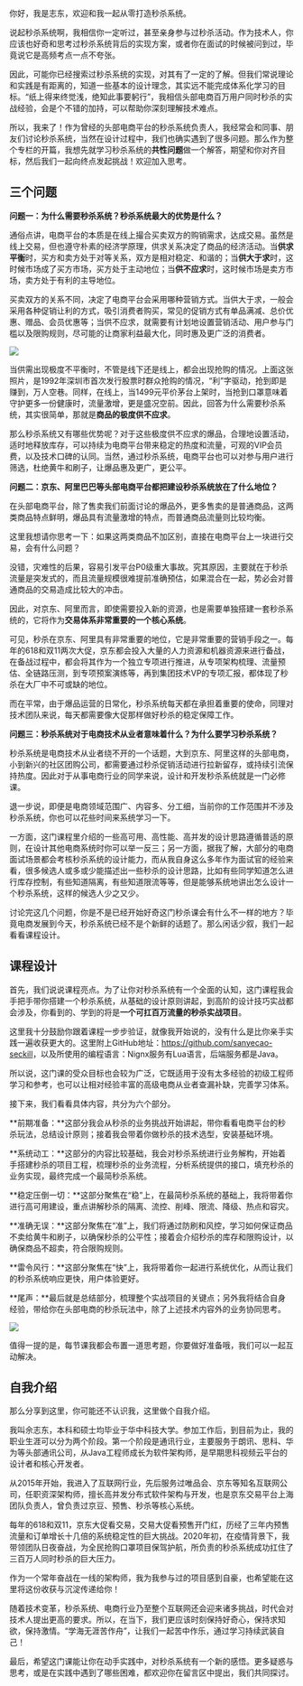 你好，我是志东，欢迎和我一起从零打造秒杀系统。

说起秒杀系统啊，我相信你一定听过，甚至亲身参与过秒杀活动。作为技术人，你应该也好奇和思考过秒杀系统背后的实现方案，或者你在面试的时候被问到过，毕竟说它是高频考点一点不夸张。

因此，可能你已经搜索过秒杀系统的实现，对其有了一定的了解。但我们常说理论和实践是有距离的，知道一些基本的设计理念，其实远不能完成体系化学习的目标。“纸上得来终觉浅，绝知此事要躬行”，我相信头部电商百万用户同时秒杀的实战经验，会是个不错的加持，可以帮助你深刻理解技术难点。

所以，我来了！作为曾经的头部电商平台的秒杀系统负责人，我经常会和同事、朋友们讨论秒杀系统，当然在设计过程中，我们也确实遇到了很多问题。那么作为整个专栏的开篇，我想先就学习秒杀系统的**共性问题**做一个解答，期望和你对齐目标，然后我们一起向终点发起挑战！欢迎加入思考。

## 三个问题

**问题一：为什么需要秒杀系统？秒杀系统最大的优势是什么？**

通俗点讲，电商平台的本质是在线上撮合买卖双方的购销需求，达成交易。虽然是线上交易，但也遵守朴素的经济学原理，供求关系决定了商品的经济活动。当**供求平衡**时，买方和卖方处于对等关系，双方是相对稳定、和谐的；当**供大于求**时，这时候市场成了买方市场，买方处于主动地位；当**供不应求**时，这时候市场是卖方市场，卖方处于有利的主导地位。

<!-- [[[read_end]]] -->

买卖双方的关系不同，决定了电商平台会采用哪种营销方式。当供大于求，一般会采用各种促销让利的方式，吸引消费者购买，常见的促销方式有单品满减、总价优惠、赠品、会员优惠等；当供不应求，就需要有计划地设置营销活动、用户参与门槛以及限购规则，尽可能的让商家利益最大化，同时惠及更广泛的消费者。

![](https://static001.geekbang.org/resource/image/dc/79/dcbf846eb29232268a3ae01a8776b479.png?wh=1346x686)

当供需出现极度不平衡时，不管是线下还是线上，都会出现抢购的情况。上面这张照片，是1992年深圳市首次发行股票时群众抢购的情况，“利”字驱动，抢到即是赚到，万人空巷。同样，在线上，当1499元平价茅台上架时，当抢到口罩意味着守护更多一份健康时，流量激增，更是盛况空前。因此，回答为什么需要秒杀系统，其实很简单，那就是**商品的极度供不应求**。

那么秒杀系统又有哪些优势呢？对于这些极度供不应求的爆品，合理地设置活动，适时地释放库存，可以持续为电商平台带来稳定的热度和流量，可观的VIP会员费，以及技术口碑的认同。当然，通过秒杀系统，电商平台也可以对参与用户进行筛选，杜绝黄牛和刷子，让爆品惠及更广，更公平。

**问题二：京东、阿里巴巴等头部电商平台都把建设秒杀系统放在了什么地位？**

在头部电商平台，除了售卖我们前面讨论的爆品外，更多售卖的是普通商品，这两类商品特点鲜明，爆品具有流量激增的特点，而普通商品流量则比较均衡。

这里我想请你思考一下：如果这两类商品不加区别，直接在电商平台上一块进行交易，会有什么问题？

没错，灾难性的后果，容易引发平台P0级重大事故。究其原因，主要就在于秒杀流量是突发式的，而且流量规模很难提前准确预估，如果混合在一起，势必会对普通商品的交易造成比较大的冲击。

因此，对京东、阿里而言，即使需要投入新的资源，也是需要单独搭建一套秒杀系统的，它将作为**交易体系非常重要的一个核心系统**。

可见，秒杀在京东、阿里具有非常重要的地位，它是非常重要的营销手段之一。每年的618和双11两次大促，京东都会投入大量的人力资源和机器资源来进行备战，在备战过程中，都会将其作为一个独立专项进行推进，从专项架构梳理、流量预估、全链路压测，到专项预案演练等，再到集团技术VP的专项汇报，都体现了秒杀在大厂中不可或缺的地位。

而在平常，由于爆品运营的日常化，秒杀系统每天都在承担着重要的使命，同理对技术团队来说，每天都需要像大促那样做好秒杀的稳定保障工作。

**问题三：秒杀系统对于电商技术从业者意味着什么？为什么要学习秒杀系统？**

秒杀系统是电商技术从业者绕不开的一个话题，大到京东、阿里这样的头部电商，小到新兴的社区团购公司，都需要通过秒杀促销活动进行拉新留存，或持续引流保持热度。因此对于从事电商行业的同学来说，设计和开发秒杀系统就是一门必修课。

退一步说，即便是电商领域范围广、内容多、分工细，当前你的工作范围并不涉及秒杀系统，你也可以花些时间来系统学习一下。

一方面，这门课程里介绍的一些高可用、高性能、高并发的设计思路遵循普适的原则，在设计其他电商系统时你可以举一反三；另一方面，据我了解，大部分的电商面试场景都会考核秒杀系统的设计能力，而从我自身这么多年作为面试官的经验来看，很多候选人或多或少能描述出一些秒杀的设计思路，比如有些同学知道怎么进行库存控制，有些知道隔离，有些知道限流等等，但是能够系统地讲出怎么设计一个秒杀系统，这样的候选人少之又少。

讨论完这几个问题，你是不是已经开始好奇这门秒杀课会有什么不一样的地方？毕竟电商发展到今天，秒杀系统已经不是个新鲜的话题了。那么闲话少叙，我们一起看看课程设计。

## 课程设计

首先，我们说说课程亮点。为了让你对秒杀系统有一个全面的认知，这门课程我会手把手带你搭建一个秒杀系统，从基础的设计原则讲起，到高阶的设计技巧实战都会涉及，你看到的、学到的将是**一个可扛百万流量的秒杀实战项目**。

这里我十分鼓励你跟着课程一步步验证，就像我开始说的，没有什么是比你亲手实践一遍收获更大的。这里附上GitHub地址：<https://github.com/sanyecao-seckill>，以及所使用的编程语言：Nignx服务有Lua语言，后端服务都是Java。

所以说，这门课的受众目标也会较为广泛，它既适用于没有太多经验的初级工程师学习和参考，也可以让相对经验丰富的高级电商从业者查漏补缺，完善学习体系。

接下来，我们看看具体内容，共分为六个部分。

**前期准备：**这部分我会从秒杀的业务挑战开始讲起，带你看看电商平台的秒杀玩法，总结设计原则；接着我会带着你做秒杀的技术选型，安装基础环境。

**系统动工：**这部分的内容比较基础，我会对秒杀系统进行业务解构，开始着手搭建秒杀的项目工程，梳理秒杀的业务流程，分析系统提供的接口，填充秒杀的业务实现，最终完成一个最简秒杀系统。

**稳定压倒一切：**这部分聚焦在“稳”上，在最简秒杀系统的基础上，我将带着你进行高可用建设，重点讲解秒杀的隔离、流控、削峰、限流、降级、热点和容灾。

**准确无误：**这部分聚焦在“准”上，我们将通过防刷和风控，学习如何保证商品不卖给黄牛和刷子，以确保秒杀的公平性；接着会介绍秒杀的库存和限购设计，以确保商品不超卖，符合限购规则。

**雷令风行：**这部分聚焦在“快”上，我将带着你一起进行系统优化，从而让我们的秒杀系统响应更快，用户体验更好。

**尾声：**最后就是总结部分，梳理整个实战项目的关键点；另外我将结合自身经验，带给你在头部电商的秒杀玩法中，除了上述技术内容外的业务协同思考。

![](https://static001.geekbang.org/resource/image/85/f1/85eee31f737518f3d26f82ed705399f1.jpg?wh=1896x814)

值得一提的是，每节课我都会布置一道思考题，你要做好准备哦，我们可以一起互动解决。

## 自我介绍

那么分享到这里，你可能还不认识我，这里做个自我介绍。

我叫佘志东，本科和硕士均毕业于华中科技大学。参加工作后，到目前为止，我的职业生涯可以分为两个阶段。第一个阶段是通讯行业，主要服务于朗讯、思科、华为等头部通讯公司，从Java工程师成长为软件架构师，是早期思科视频云平台的设计者和核心开发者。

从2015年开始，我进入了互联网行业，先后服务过唯品会、京东等知名互联网公司，任职资深架构师，擅长高并发分布式软件架构与开发，也是京东交易平台上海团队负责人，曾负责过京豆、预售、秒杀等核心系统。

每年的618和双11，京东大促看交易，交易大促看预售开门红，历经了三年内预售流量和订单增长十几倍的系统稳定性的巨大挑战。2020年初，在疫情背景下，我带领团队日夜奋战，为全民抢购口罩项目保驾护航，所负责的秒杀系统成功扛住了三百万人同时秒杀的巨大压力。

作为一个常年奋战在一线的架构师，我为我参与过的项目感到自豪，也希望能在这里将这份收获与沉淀传递给你！

随着技术变革，秒杀系统、电商行业乃至整个互联网还会迎来诸多挑战，时代会对技术人提出更高的要求。所以，在当下，我们更应该时刻保持好奇心，保持求知欲，保持激情。“学海无涯苦作舟”，让我们一起苦中作乐，通过学习持续武装自己！

最后，希望这门课能让你在动手实践中，对秒杀系统有一个新的感悟。更多疑惑与思考，或是在实践中遇到了哪些困难，都欢迎你在留言区中提出，我们共同探讨。